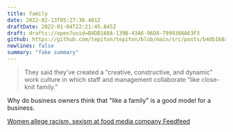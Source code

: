 ```yaml
---
title: family
date: 2022-02-13T05:27:30.401Z
draftDate: 2022-01-04T22:21:45.845Z
draft: drafts://open?uuid=B4DB168A-139B-43A6-96D8-7999386A63F3
github: https://github.com/tepiton/tepiton/blob/main/src/posts/b4db168a-139b-43a6-96d8-7999386a63f3.md
newlines: false
summary: "fake summary"
---
```

> They said they’ve created a “creative, constructive, and dynamic” work culture in which staff and management collaborate “like close-knit family.” 

Why do business owners think that "like a family" is a good model for a business.
<!-- excerpt -->


[Women allege racism, sexism at food media company Feedfeed](https://www.washingtonpost.com/food/2022/01/04/feedfeed-lawsuit/)
